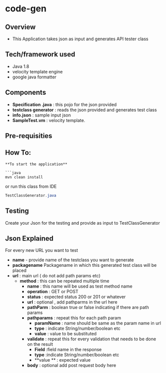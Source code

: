 # code-gen


## Overview
- This Application takes json as input and generates API tester class

## Tech/framework used
* Java 1.8
* velocity template engine
* google java formatter

## Components
* **Specification .java** : this pojo for the json provided 
* **testclass generator** : reads the json provided and generates test class
* **info.json** : sample input json
* **SampleTest.vm** : velocity template.

## Pre-requisities


## How To:
```
**To start the application**

```java
mvn clean install

```
or run this class from IDE

```java
TestClassGenerator.java

```

## Testing
 Create your Json for the testing and provide as input to TestClassGenerator
 
 
## Json Explained
For every new URL you want to test
- **name** - provide name of the testclass you want to generate
- **packagename** Packagename in which this generated test class will be placed
- **url**  : main url ( do not add path params etc)
    * **method** : this can be repeated multiple time
        + **name**	 : this name will be used as test method name
        + **operation** : GET or POST
        + **status** : expected status  200 or 201 or whatever
        + **url**	   : optional , add pathparms in the url here
        + **pathParm** : boolean true or false indicating if there are path params
        + **pathparams** : repeat this for each path param
             + **paramName** : name should be same as the param name in url	
             + **type**      : indicate String/number/boolean etc
             + **value**     : value to be substituted 
        + **validate**   : repeat this for every validation that needs to be done on the result
             + **Field**	:field name in the response	
             + **type**	    :indicate String/number/boolean etc
             + **value	**  : expected value 
        + **body**    : optional add post request body here
  
